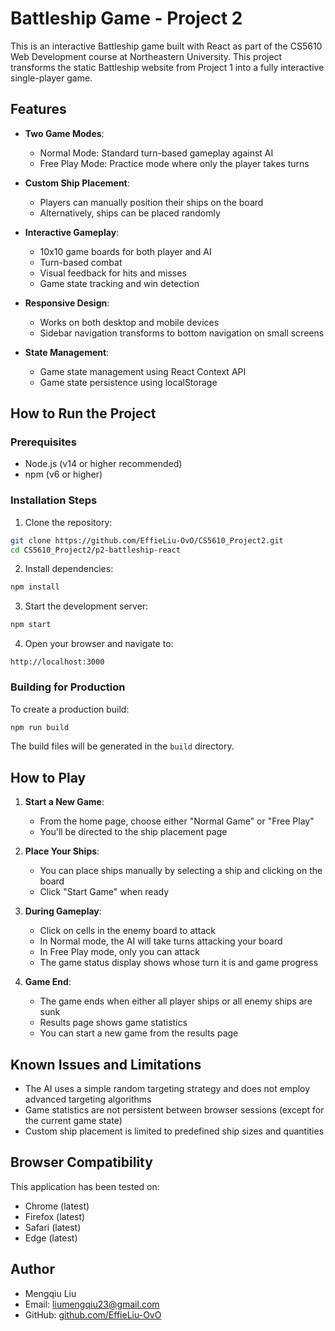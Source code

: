 # Battleship Game - Project 2

This is an interactive Battleship game built with React as part of the CS5610 Web Development course at Northeastern University. This project transforms the static Battleship website from Project 1 into a fully interactive single-player game.

## Features

- **Two Game Modes**: 
  - Normal Mode: Standard turn-based gameplay against AI
  - Free Play Mode: Practice mode where only the player takes turns
  
- **Custom Ship Placement**:
  - Players can manually position their ships on the board
  - Alternatively, ships can be placed randomly

- **Interactive Gameplay**:
  - 10x10 game boards for both player and AI
  - Turn-based combat
  - Visual feedback for hits and misses
  - Game state tracking and win detection

- **Responsive Design**:
  - Works on both desktop and mobile devices
  - Sidebar navigation transforms to bottom navigation on small screens

- **State Management**:
  - Game state management using React Context API
  - Game state persistence using localStorage

## How to Run the Project

### Prerequisites

- Node.js (v14 or higher recommended)
- npm (v6 or higher)

### Installation Steps

1. Clone the repository:
```bash
git clone https://github.com/EffieLiu-OvO/CS5610_Project2.git
cd CS5610_Project2/p2-battleship-react
```

2. Install dependencies:
```bash
npm install
```

3. Start the development server:
```bash
npm start
```

4. Open your browser and navigate to:
```
http://localhost:3000
```

### Building for Production

To create a production build:
```bash
npm run build
```

The build files will be generated in the `build` directory.

## How to Play

1. **Start a New Game**:
   - From the home page, choose either "Normal Game" or "Free Play"
   - You'll be directed to the ship placement page

2. **Place Your Ships**:
   - You can place ships manually by selecting a ship and clicking on the board
   - Click "Start Game" when ready

3. **During Gameplay**:
   - Click on cells in the enemy board to attack
   - In Normal mode, the AI will take turns attacking your board
   - In Free Play mode, only you can attack
   - The game status display shows whose turn it is and game progress

4. **Game End**:
   - The game ends when either all player ships or all enemy ships are sunk
   - Results page shows game statistics
   - You can start a new game from the results page
     
## Known Issues and Limitations

- The AI uses a simple random targeting strategy and does not employ advanced targeting algorithms
- Game statistics are not persistent between browser sessions (except for the current game state)
- Custom ship placement is limited to predefined ship sizes and quantities

## Browser Compatibility

This application has been tested on:
- Chrome (latest)
- Firefox (latest)
- Safari (latest)
- Edge (latest)

## Author

- Mengqiu Liu
- Email: liumengqiu23@gmail.com
- GitHub: [github.com/EffieLiu-OvO](https://github.com/EffieLiu-OvO)
